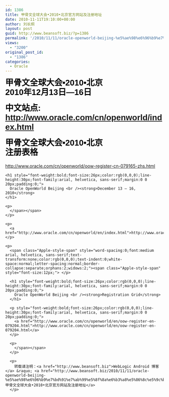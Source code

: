 ```yaml
---
id: 1386
title: 甲骨文全球大会•2010•北京官方网站及注册地址
date: 2010-11-11T19:10:00+00:00
author: 刘长炯
layout: post
guid: http://www.beansoft.biz/?p=1386
permalink: '/2010/11/11/oracle-openworld-beijing-%e5%ae%98%e6%96%b9%e7%bd%91%e7%ab%99%e5%8f%8a%e6%b3%a8%e5%86%8c%e5%9c%b0%e5%9d%80/'
views:
  - "3200"
original_post_id:
  - "1386"
categories:
  - Oracle
---
```

<span class="Apple-style-span" style="word-spacing:0;font:medium arial, helvetica, sans-serif;text-transform:none;color:rgb(0,0,0);text-indent:0;white-space:normal;letter-spacing:normal;border-collapse:separate;orphans:2;widows:2;"><span class="Apple-style-span" style="font-size:12px;"> </p> 

<h1 style="font-weight:bold;font-size:26px;color:rgb(0,0,0);line-height:30px;font-family:arial, helvetica, sans-serif;margin:0 0 20px;padding:0;">
  甲骨文全球大会•2010•北京 <br /><strong>2010年12月13日—16日</strong>
</h1>

<p style="font-weight:bold;font-size:26px;color:rgb(0,0,0);line-height:30px;font-family:arial, helvetica, sans-serif;margin:0 0 20px;padding:0;">
  中文站点: <a href="http://www.oracle.com/cn/openworld/index.html">http://www.oracle.com/cn/openworld/index.html</a>
</p>

<p>
  <span class="Apple-style-span" style="word-spacing:0;font:medium arial, helvetica, sans-serif;text-transform:none;color:rgb(0,0,0);text-indent:0;white-space:normal;letter-spacing:normal;border-collapse:separate;orphans:2;widows:2;"><span class="Apple-style-span" style="font-size:12px;"> </p> 
  
  <h1 style="font-weight:bold;font-size:26px;color:rgb(0,0,0);line-height:30px;font-family:arial, helvetica, sans-serif;margin:0 0 20px;padding:0;">
    甲骨文全球大会•2010•北京 <br /><strong>注册表格</strong>
  </h1></p> 
  
  <p>
    </span><a href="http://www.oracle.com/cn/openworld/oow-register-cn-079165-zhs.html">http://www.oracle.com/cn/openworld/oow-register-cn-079165-zhs.html</a></span>
  </p>
  
  <p>
    <strong></strong>
  </p>
  
  <p>
    </span><span class="Apple-style-span" style="word-spacing:0;font:medium arial, helvetica, sans-serif;text-transform:none;color:rgb(0,0,0);text-indent:0;white-space:normal;letter-spacing:normal;border-collapse:separate;orphans:2;widows:2;"><span class="Apple-style-span" style="font-size:12px;"></span> </p> 
    
    <h1 style="font-weight:bold;font-size:26px;color:rgb(0,0,0);line-height:30px;font-family:arial, helvetica, sans-serif;margin:0 0 20px;padding:0;">
      Oracle OpenWorld Beijing <br /><strong>December 13 – 16, 2010</strong>
    </h1>
    
    <p>
      </span></span>
    </p>
    
    <p>
      <a href="http://www.oracle.com/cn/openworld/en/index.html">http://www.oracle.com/cn/openworld/en/index.html</a>
    </p>
    
    <p>
      <span class="Apple-style-span" style="word-spacing:0;font:medium arial, helvetica, sans-serif;text-transform:none;color:rgb(0,0,0);text-indent:0;white-space:normal;letter-spacing:normal;border-collapse:separate;orphans:2;widows:2;"><span class="Apple-style-span" style="font-size:12px;"> </p> 
      
      <h1 style="font-weight:bold;font-size:26px;color:rgb(0,0,0);line-height:30px;font-family:arial, helvetica, sans-serif;margin:0 0 20px;padding:0;">
        Oracle OpenWorld Beijing <br /><strong>Registration Grid</strong>
      </h1>
      
      <p style="font-weight:bold;font-size:26px;color:rgb(0,0,0);line-height:30px;font-family:arial, helvetica, sans-serif;margin:0 0 20px;padding:0;">
        <a href="http://www.oracle.com/cn/openworld/en/oow-register-en-079204.html">http://www.oracle.com/cn/openworld/en/oow-register-en-079204.html</a>
      </p>
      
      <p>
        </span></span>
      </p>
      
      <p>
        转载请注明：<a href="http://www.beansoft.biz">WebLogic Android 博客</a> &raquo; <a href="http://www.beansoft.biz/2010/11/11/oracle-openworld-beijing-%e5%ae%98%e6%96%b9%e7%bd%91%e7%ab%99%e5%8f%8a%e6%b3%a8%e5%86%8c%e5%9c%b0%e5%9d%80/">甲骨文全球大会•2010•北京官方网站及注册地址</a>
      </p>
